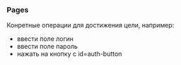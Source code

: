 ### Pages
Конретные операции для достижения цели, например:
- ввести поле логин
- ввести поле пароль
- нажать на кнопку с id=auth-button
